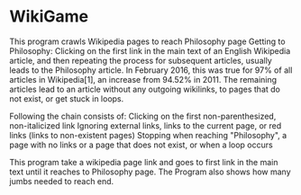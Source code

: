 # WikiGame
This program crawls Wikipedia pages to reach Philosophy page
Getting to Philosophy:
Clicking on the first link in the main text of an English Wikipedia article, and then repeating the process for subsequent articles, usually leads to the Philosophy article.
In February 2016, this was true for 97% of all articles in Wikipedia[1], an increase from 94.52% in 2011.
The remaining articles lead to an article without any outgoing wikilinks, to pages that do not exist, or get stuck in loops.

Following the chain consists of:
Clicking on the first non-parenthesized, non-italicized link
Ignoring external links, links to the current page, or red links (links to non-existent pages)
Stopping when reaching "Philosophy", a page with no links or a page that does not exist, or when a loop occurs

This program take a wikipedia page link and goes to first link in the main text until it reaches to Philosophy page.
The Program also shows how many jumbs needed to reach end.
